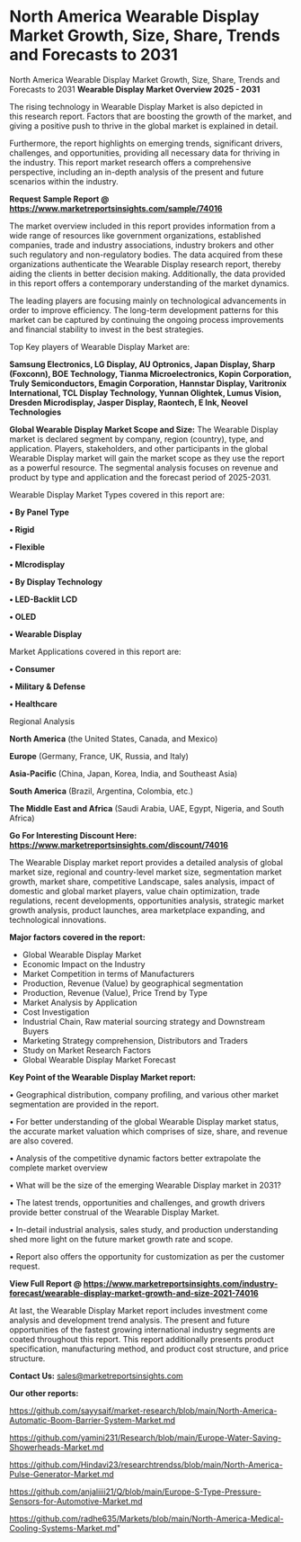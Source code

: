 # North America Wearable Display Market Growth, Size, Share, Trends and Forecasts to 2031
North America Wearable Display Market Growth, Size, Share, Trends and Forecasts to 2031
<Strong> Wearable Display Market Overview 2025 - 2031</strong>

The rising technology in Wearable Display Market is also depicted in this research report. Factors that are boosting the growth of the market, and giving a positive push to thrive in the global market is explained in detail.

Furthermore, the report highlights on emerging trends, significant drivers, challenges, and opportunities, providing all necessary data for thriving in the industry. This report market research offers a comprehensive perspective, including an in-depth analysis of the present and future scenarios within the industry.

<strong>Request Sample Report @ <a href=https://www.marketreportsinsights.com/sample/74016>https://www.marketreportsinsights.com/sample/74016</a></strong>

The market overview included in this report provides information from a wide range of resources like government organizations, established companies, trade and industry associations, industry brokers and other such regulatory and non-regulatory bodies. The data acquired from these organizations authenticate the Wearable Display research report, thereby aiding the clients in better decision making. Additionally, the data provided in this report offers a contemporary understanding of the market dynamics.

The leading players are focusing mainly on technological advancements in order to improve efficiency. The long-term development patterns for this market can be captured by continuing the ongoing process improvements and financial stability to invest in the best strategies.

Top Key players of Wearable Display Market are:

<strong>Samsung Electronics, LG Display, AU Optronics, Japan Display, Sharp (Foxconn), BOE Technology, Tianma Microelectronics, Kopin Corporation, Truly Semiconductors, Emagin Corporation, Hannstar Display, Varitronix International, TCL Display Technology, Yunnan Olightek, Lumus Vision, Dresden Microdisplay, Jasper Display, Raontech, E Ink, Neovel Technologies</strong>

<strong><b>Global Wearable Display Market Scope and Size:</b></strong>
The Wearable Display market is declared segment by company, region (country), type, and application. Players, stakeholders, and other participants in the global Wearable Display market will gain the market scope as they use the report as a powerful resource. The segmental analysis focuses on revenue and product by type and application and the forecast period of 2025-2031.

Wearable Display Market Types covered in this report are:

<strong>• By Panel Type

• Rigid

• Flexible

• MIcrodisplay

• By Display Technology

• LED-Backlit LCD

• OLED

• Wearable Display</strong>

Market Applications covered in this report are:

<strong>• Consumer

• Military & Defense

• Healthcare</strong> 

Regional Analysis

<strong>North America</strong> (the United States, Canada, and Mexico)

<strong>Europe</strong> (Germany, France, UK, Russia, and Italy)

<strong>Asia-Pacific</strong> (China, Japan, Korea, India, and Southeast Asia)

<strong>South America</strong> (Brazil, Argentina, Colombia, etc.)

<strong>The Middle East and Africa</strong> (Saudi Arabia, UAE, Egypt, Nigeria, and South Africa)

<strong>Go For Interesting Discount Here: <a href=https://www.marketreportsinsights.com/discount/74016>https://www.marketreportsinsights.com/discount/74016</a></strong>

The Wearable Display market report provides a detailed analysis of global market size, regional and country-level market size, segmentation market growth, market share, competitive Landscape, sales analysis, impact of domestic and global market players, value chain optimization, trade regulations, recent developments, opportunities analysis, strategic market growth analysis, product launches, area marketplace expanding, and technological innovations.

<strong><b>Major factors covered in the report:</b></strong>
<ul>
  <li>Global Wearable Display Market </li>
  <li>Economic Impact on the Industry</li>
  <li>Market Competition in terms of Manufacturers</li>
  <li>Production, Revenue (Value) by geographical segmentation</li>
  <li>Production, Revenue (Value), Price Trend by Type</li>
  <li>Market Analysis by Application</li>
  <li>Cost Investigation</li>
  <li>Industrial Chain, Raw material sourcing strategy and Downstream Buyers</li>
  <li>Marketing Strategy comprehension, Distributors and Traders</li>
  <li>Study on Market Research Factors</li>
  <li>Global Wearable Display Market Forecast</li>
</ul>

<strong><b>Key Point of the Wearable Display Market report:</b></strong>

• Geographical distribution, company profiling, and various other market segmentation are provided in the report.

• For better understanding of the global Wearable Display market status, the accurate market valuation which comprises of size, share, and revenue are also covered.

• Analysis of the competitive dynamic factors better extrapolate the complete market overview

• What will be the size of the emerging Wearable Display market in 2031?

• The latest trends, opportunities and challenges, and growth drivers provide better construal of the Wearable Display Market.

• In-detail industrial analysis, sales study, and production understanding shed more light on the future market growth rate and scope.

• Report also offers the opportunity for customization as per the customer request.

<strong><b>View Full Report @ <a href=https://www.marketreportsinsights.com/industry-forecast/wearable-display-market-growth-and-size-2021-74016>https://www.marketreportsinsights.com/industry-forecast/wearable-display-market-growth-and-size-2021-74016</a></b></strong>


At last, the Wearable Display Market report includes investment come analysis and development trend analysis. The present and future opportunities of the fastest growing international industry segments are coated throughout this report. This report additionally presents product specification, manufacturing method, and product cost structure, and price structure.

<strong>Contact Us:</strong>
sales@marketreportsinsights.com

<strong>Our other reports:</strong>

<a href=https://github.com/sayysaif/market-research/blob/main/North-America-Automatic-Boom-Barrier-System-Market.md>https://github.com/sayysaif/market-research/blob/main/North-America-Automatic-Boom-Barrier-System-Market.md</a>

<a href=https://github.com/yamini231/Research/blob/main/Europe-Water-Saving-Showerheads-Market.md>https://github.com/yamini231/Research/blob/main/Europe-Water-Saving-Showerheads-Market.md</a>

<a href=https://github.com/Hindavi23/researchtrendss/blob/main/North-America-Pulse-Generator-Market.md>https://github.com/Hindavi23/researchtrendss/blob/main/North-America-Pulse-Generator-Market.md</a>

<a href=https://github.com/anjaliiii21/Q/blob/main/Europe-S-Type-Pressure-Sensors-for-Automotive-Market.md>https://github.com/anjaliiii21/Q/blob/main/Europe-S-Type-Pressure-Sensors-for-Automotive-Market.md</a>

<a href=https://github.com/radhe635/Markets/blob/main/North-America-Medical-Cooling-Systems-Market.md>https://github.com/radhe635/Markets/blob/main/North-America-Medical-Cooling-Systems-Market.md</a>"
